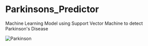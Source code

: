 # Parkinsons_Predictor
Machine Learning Model using Support Vector Machine to detect Parkinson's Disease

![Parkinson](https://user-images.githubusercontent.com/80040409/183250041-95348d17-0f49-46e3-b7c6-511494a256af.png)

